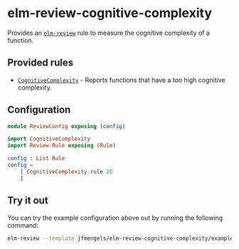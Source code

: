 # elm-review-cognitive-complexity

Provides an [`elm-review`](https://package.elm-lang.org/packages/jfmengels/elm-review/latest/) rule to measure the cognitive complexity of a function.


## Provided rules

- [`CognitiveComplexity`](https://package.elm-lang.org/packages/jfmengels/elm-review-cognitive-complexity/1.0.0/CognitiveComplexity) - Reports functions that have a too high cognitive complexity.


## Configuration

```elm
module ReviewConfig exposing (config)

import CognitiveComplexity
import Review.Rule exposing (Rule)

config : List Rule
config =
    [ CognitiveComplexity.rule 20
    ]
```


## Try it out

You can try the example configuration above out by running the following command:

```bash
elm-review --template jfmengels/elm-review-cognitive-complexity/example
```

